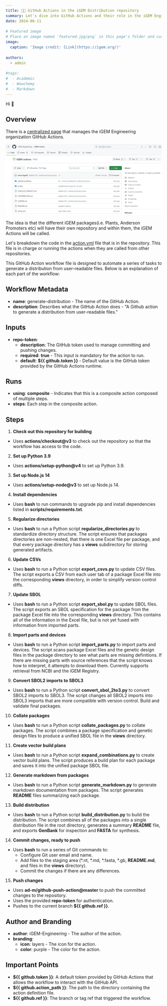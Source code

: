 ```yaml
---
title: 🧑‍💻️ GitHub Actions in the iGEM Distribution repository
summary: Let's dive into GitHub Actions and their role in the iGEM Engineering distribution repository
date: 2024-06-11

# Featured image
# Place an image named `featured.jpg/png` in this page's folder and customize its options here.
image:
  caption: 'Image credit: [Link](https://igem.org/)'

authors:
  - admin

#tags:
#  - Academic
#  - Wowchemy
#  - Markdown 
---
```


Hi 👋

## Overview

There is a [centralized page](https://github.com/iGEM-Engineering/iGEM-actions) that manages the iGEM Engineering organization GitHub Actions.


![This is how it should look like](igem_actions_1.jpg)


The idea is that the different iGEM packages(i.e. Plants, Anderson Promoters etc) will have their own repository and within them, the iGEM Actions will be called.

Let's breakdown the code in the [action.yml](https://github.com/iGEM-Engineering/iGEM-actions/blob/main/action.yml) file that is in the repository. This file is in charge or running the actions when they are called from other repositories.

This GitHub Action workflow file is designed to automate a series of tasks to generate a distribution from user-readable files. Below is an explanation of each part of the workflow:

## Workflow Metadata

* **name**: generate-distribution - The name of the GitHub Action.
* **description**: Describes what the GitHub Action does - "A Github action to generate a distribution from user-readable files."

## Inputs

* **repo-token**:
  * **description**: The GitHub token used to manage committing and pushing changes.
  * **required**: **true** - This input is mandatory for the action to run.
  * **default**: **${{ github.token }}** - Default value is the GitHub token provided by the GitHub Actions runtime.

## Runs

* **using**: **composite** - Indicates that this is a composite action composed of multiple steps.
* **steps**: Each step in the composite action.

## Steps

1. **Check out this repository for building**
  * Uses **actions/checkout@v3** to check out the repository so that the workflow has access to the code.

2. **Set up Python 3.9**
  * Uses **actions/setup-python@v4** to set up Python 3.9.

3. **Set up Node.js 14**
  * Uses **actions/setup-node@v3** to set up Node.js 14.

4. **Install dependencies**
  * Uses **bash** to run commands to upgrade pip and install dependencies listed in **scripts/requirements.txt**.

5. **Regularize directories**
  * Uses **bash** to run a Python script **regularize_directories.py** to standardize directory structure.
  The script ensures that packages directories are non-nested, that there is one Excel file per package, and that every package directory has a **views** subdirectory for storing generated artifacts.

6. **Update CSVs**
  * Uses **bash** to run a Python script **export_csvs.py** to update CSV files.
  The script exports a CSV from each user tab of a package Excel file into the corresponding **views** directory, in order to simplify version control diffs.

7. **Update SBOL**
  * Uses **bash** to run a Python script **export_sbol.py** to update SBOL files.
  The script exports an SBOL specification for the package from the package Excel file into the corresponding **views** directory. This contains all of the information in the Excel file, but is not yet fused with information from imported parts.

8. **Import parts and devices**
  * Uses **bash** to run a Python script **import_parts.py** to import parts and devices.
  The script scans package Excel files and the genetic design files in the package directory to see what parts are missing definitions. If there are missing parts with source references that the script knows how to interpret, it attempts to download them. Currently supports retrieval from NCBI and the iGEM Registry.

9. **Convert SBOL2 imports to SBOL3**
  * Uses **bash** to run a Python script **convert_sbol_2to3.py** to convert SBOL2 imports to SBOL3.
  The script changes all SBOL2 imports into SBOL3 imports that are more compatible with version control.
Build and validate final packages.

10. **Collate packages**
  * Uses **bash** to run a Python script **collate_packages.py** to collate packages.
  The script combines a package specification and genetic design files to produce a unified SBOL file in the **views** directory.

11. **Create vector build plans**
  * Uses **bash** to run a Python script **expand_combinations.py** to create vector build plans.
  The script produces a build plan for each package and saves it into the unified package SBOL file.

12. **Generate markdown from packages**
  * Uses **bash** to run a Python script **generate_markdown.py** to generate markdown documentation from packages.
  The script generates **README** files summarizing each package.

13. **Build distribution**
  * Uses **bash** to run a Python script **build_distribution.py** to build the distribution.
  The script combines all of the packages into a single distribution file in the root directory, generates a summary **README** file, and exports **GenBank** for inspection and **FASTA** for synthesis.

14. **Commit changes, ready to push**
  * Uses **bash** to run a series of Git commands to:
    * Configure Git user email and name.
    * Add files to the staging area (*.nt, *.md, *.fasta, *.gb, **README.md**, and files in the **views** directory).
    * Commit the changes if there are any differences.

15. **Push changes**
  * Uses **ad-m/github-push-action@master** to push the committed changes to the repository.
  * Uses the provided **repo-token** for authentication.
  * Pushes to the current branch **${{ github.ref }}**.

## Author and Branding

* **author**: iGEM-Engineering - The author of the action.
* **branding**:
  * **icon**: layers - The icon for the action.
  * **color**: purple - The color for the action.

## Important Points

* **${{ github.token }}**: A default token provided by GitHub Actions that allows the workflow to interact with the GitHub API.
* **${{ github.action_path }}**: The path to the directory containing the action definition file.
* **${{ github.ref }}**: The branch or tag ref that triggered the workflow.





